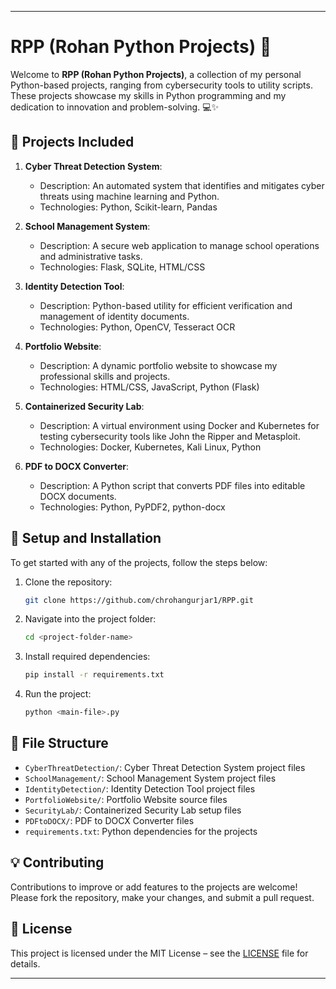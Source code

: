 
---

# RPP (Rohan Python Projects) 🚀

Welcome to **RPP (Rohan Python Projects)**, a collection of my personal Python-based projects, ranging from cybersecurity tools to utility scripts. These projects showcase my skills in Python programming and my dedication to innovation and problem-solving. 💻✨

## 🚀 Projects Included

1. **Cyber Threat Detection System**: 
   - Description: An automated system that identifies and mitigates cyber threats using machine learning and Python.
   - Technologies: Python, Scikit-learn, Pandas

2. **School Management System**: 
   - Description: A secure web application to manage school operations and administrative tasks.
   - Technologies: Flask, SQLite, HTML/CSS

3. **Identity Detection Tool**:
   - Description: Python-based utility for efficient verification and management of identity documents.
   - Technologies: Python, OpenCV, Tesseract OCR

4. **Portfolio Website**:
   - Description: A dynamic portfolio website to showcase my professional skills and projects.
   - Technologies: HTML/CSS, JavaScript, Python (Flask)

5. **Containerized Security Lab**:
   - Description: A virtual environment using Docker and Kubernetes for testing cybersecurity tools like John the Ripper and Metasploit.
   - Technologies: Docker, Kubernetes, Kali Linux, Python

6. **PDF to DOCX Converter**:
   - Description: A Python script that converts PDF files into editable DOCX documents.
   - Technologies: Python, PyPDF2, python-docx

## 🔧 Setup and Installation

To get started with any of the projects, follow the steps below:

1. Clone the repository:
   ```bash
   git clone https://github.com/chrohangurjar1/RPP.git
   ```

2. Navigate into the project folder:
   ```bash
   cd <project-folder-name>
   ```

3. Install required dependencies:
   ```bash
   pip install -r requirements.txt
   ```

4. Run the project:
   ```bash
   python <main-file>.py
   ```

## 📂 File Structure

- `CyberThreatDetection/`: Cyber Threat Detection System project files
- `SchoolManagement/`: School Management System project files
- `IdentityDetection/`: Identity Detection Tool project files
- `PortfolioWebsite/`: Portfolio Website source files
- `SecurityLab/`: Containerized Security Lab setup files
- `PDFtoDOCX/`: PDF to DOCX Converter files
- `requirements.txt`: Python dependencies for the projects

## 💡 Contributing

Contributions to improve or add features to the projects are welcome! Please fork the repository, make your changes, and submit a pull request.

## 📜 License

This project is licensed under the MIT License – see the [LICENSE](LICENSE) file for details.

---

